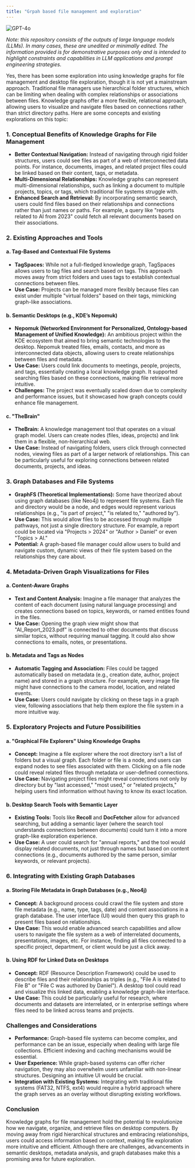```yaml
---
title: "Grpah based file management and exploration"
---
```

![GPT-4o](https://img.shields.io/badge/GPT--4o-3333FF?style=for-the-badge&logo=openai&logoColor=white)



*Note: this repository consists of the outputs of large language models (LLMs). In many cases, these are unedited or minimally edited. The information provided is for demonstrative purposes only and is intended to highlight constraints and capabilities in LLM applications and prompt engineering strategies.*


Yes, there has been some exploration into using knowledge graphs for file management and desktop file exploration, though it is not yet a mainstream approach. Traditional file managers use hierarchical folder structures, which can be limiting when dealing with complex relationships or associations between files. Knowledge graphs offer a more flexible, relational approach, allowing users to visualize and navigate files based on connections rather than strict directory paths. Here are some concepts and existing explorations on this topic:

### **1. Conceptual Benefits of Knowledge Graphs for File Management**
- **Better Contextual Navigation:** Instead of navigating through rigid folder structures, users could see files as part of a web of interconnected data points. For instance, documents, images, and related project files could be linked based on their content, tags, or metadata.
- **Multi-Dimensional Relationships:** Knowledge graphs can represent multi-dimensional relationships, such as linking a document to multiple projects, topics, or tags, which traditional file systems struggle with.
- **Enhanced Search and Retrieval:** By incorporating semantic search, users could find files based on their relationships and connections rather than just names or paths. For example, a query like "reports related to AI from 2023" could fetch all relevant documents based on their associations.

### **2. Existing Approaches and Tools**
#### **a. Tag-Based and Contextual File Systems**
- **TagSpaces:** While not a full-fledged knowledge graph, TagSpaces allows users to tag files and search based on tags. This approach moves away from strict folders and uses tags to establish contextual connections between files.
- **Use Case:** Projects can be managed more flexibly because files can exist under multiple "virtual folders" based on their tags, mimicking graph-like associations.

#### **b. Semantic Desktops (e.g., KDE’s Nepomuk)**
- **Nepomuk (Networked Environment for Personalized, Ontology-based Management of Unified Knowledge):** An ambitious project within the KDE ecosystem that aimed to bring semantic technologies to the desktop. Nepomuk treated files, emails, contacts, and more as interconnected data objects, allowing users to create relationships between files and metadata.
- **Use Case:** Users could link documents to meetings, people, projects, and tags, essentially creating a local knowledge graph. It supported searching files based on these connections, making file retrieval more intuitive.
- **Challenges:** The project was eventually scaled down due to complexity and performance issues, but it showcased how graph concepts could enhance file management.

#### **c. "TheBrain"**
- **TheBrain:** A knowledge management tool that operates on a visual graph model. Users can create nodes (files, ideas, projects) and link them in a flexible, non-hierarchical web.
- **Use Case:** Instead of navigating folders, users click through connected nodes, viewing files as part of a larger network of relationships. This can be particularly useful for exploring connections between related documents, projects, and ideas.

### **3. Graph Databases and File Systems**
- **GraphFS (Theoretical Implementations):** Some have theorized about using graph databases (like Neo4j) to represent file systems. Each file and directory would be a node, and edges would represent various relationships (e.g., "is part of project," "is related to," "authored by").
- **Use Case:** This would allow files to be accessed through multiple pathways, not just a single directory structure. For example, a report could be located via "Projects > 2024" or "Author > Daniel" or even "Topics > AI."
- **Potential:** A graph-based file manager could allow users to build and navigate custom, dynamic views of their file system based on the relationships they care about.

### **4. Metadata-Driven Graph Visualizations for Files**
#### **a. Content-Aware Graphs**
- **Text and Content Analysis:** Imagine a file manager that analyzes the content of each document (using natural language processing) and creates connections based on topics, keywords, or named entities found in the files.
- **Use Case:** Opening the graph view might show that "AI_Report_2023.pdf" is connected to other documents that discuss similar topics, without requiring manual tagging. It could also show connections to emails, notes, or presentations.

#### **b. Metadata and Tags as Nodes**
- **Automatic Tagging and Association:** Files could be tagged automatically based on metadata (e.g., creation date, author, project name) and stored in a graph structure. For example, every image file might have connections to the camera model, location, and related events.
- **Use Case:** Users could navigate by clicking on these tags in a graph view, following associations that help them explore the file system in a more intuitive way.

### **5. Exploratory Projects and Future Possibilities**
#### **a. "Graphical File Explorers" Using Knowledge Graphs**
- **Concept:** Imagine a file explorer where the root directory isn’t a list of folders but a visual graph. Each folder or file is a node, and users can expand nodes to see files associated with them. Clicking on a file node could reveal related files through metadata or user-defined connections.
- **Use Case:** Navigating project files might reveal connections not only by directory but by "last accessed," "most used," or "related projects," helping users find information without having to know its exact location.

#### **b. Desktop Search Tools with Semantic Layer**
- **Existing Tools:** Tools like **Recoll** and **DocFetcher** allow for advanced searching, but adding a semantic layer (where the search tool understands connections between documents) could turn it into a more graph-like exploration experience.
- **Use Case:** A user could search for "annual reports," and the tool would display related documents, not just through names but based on content connections (e.g., documents authored by the same person, similar keywords, or relevant projects).

### **6. Integrating with Existing Graph Databases**
#### **a. Storing File Metadata in Graph Databases (e.g., Neo4j)**
- **Concept:** A background process could crawl the file system and store file metadata (e.g., name, type, tags, date) and content associations in a graph database. The user interface (UI) would then query this graph to present files based on relationships.
- **Use Case:** This would enable advanced search capabilities and allow users to navigate the file system as a web of interrelated documents, presentations, images, etc. For instance, finding all files connected to a specific project, department, or client would be just a click away.

#### **b. Using RDF for Linked Data on Desktops**
- **Concept:** RDF (Resource Description Framework) could be used to describe files and their relationships as triples (e.g., "File A is related to File B" or "File C was authored by Daniel"). A desktop tool could read and visualize this linked data, enabling a knowledge graph-like interface.
- **Use Case:** This could be particularly useful for research, where documents and datasets are interrelated, or in enterprise settings where files need to be linked across teams and projects.

### **Challenges and Considerations**
- **Performance:** Graph-based file systems can become complex, and performance can be an issue, especially when dealing with large file collections. Efficient indexing and caching mechanisms would be essential.
- **User Experience:** While graph-based systems can offer richer navigation, they may also overwhelm users unfamiliar with non-linear structures. Designing an intuitive UI would be crucial.
- **Integration with Existing Systems:** Integrating with traditional file systems (FAT32, NTFS, ext4) would require a hybrid approach where the graph serves as an overlay without disrupting existing workflows.

### **Conclusion**
Knowledge graphs for file management hold the potential to revolutionize how we navigate, organize, and retrieve files on desktop computers. By moving away from rigid hierarchical structures and embracing relationships, users could access information based on context, making file exploration more intuitive and efficient. Although there are challenges, advancements in semantic desktops, metadata analysis, and graph databases make this a promising area for future exploration.